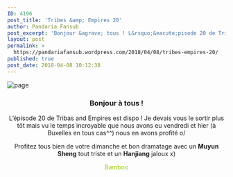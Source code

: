 ```yaml
---
ID: 4196
post_title: 'Tribes &amp; Empires 20'
author: Pandaria Fansub
post_excerpt: 'Bonjour &agrave; tous ! L&rsquo;&eacute;pisode 20 de Tribas and Empires est dispo ! Je devais vous le sortir plus t&ocirc;t mais vu le temps incroyable que nous avons eu vendredi et hier (&agrave; Buxelles en tous cas^^) nous en avons profit&eacute; o/ Profitez tous bien de votre dimanche et bon dramatage avec un Muyun Sheng [&hellip;]'
layout: post
permalink: >
  https://pandariafansub.wordpress.com/2018/04/08/tribes-empires-20/
published: true
post_date: 2018-04-08 10:12:38
---
```

<p><img data-attachment-id="4270" data-permalink="https://pandariafansub.wordpress.com/2018/04/08/tribes-empires-20/page-35/" data-orig-file="https://pandariafansub.files.wordpress.com/2018/04/page2.jpg?w=705" data-orig-size="1032,808" data-comments-opened="1" data-image-meta="{&quot;aperture&quot;:&quot;0&quot;,&quot;credit&quot;:&quot;&quot;,&quot;camera&quot;:&quot;&quot;,&quot;caption&quot;:&quot;&quot;,&quot;created_timestamp&quot;:&quot;0&quot;,&quot;copyright&quot;:&quot;&quot;,&quot;focal_length&quot;:&quot;0&quot;,&quot;iso&quot;:&quot;0&quot;,&quot;shutter_speed&quot;:&quot;0&quot;,&quot;title&quot;:&quot;&quot;,&quot;orientation&quot;:&quot;0&quot;}" data-image-title="page" data-image-description="" data-medium-file="https://pandariafansub.files.wordpress.com/2018/04/page2.jpg?w=705?w=300" data-large-file="https://pandariafansub.files.wordpress.com/2018/04/page2.jpg?w=705?w=705" class="alignnone size-full wp-image-4270" src="https://pandariafansub.files.wordpress.com/2018/04/page2.jpg?w=705" alt="page" srcset="https://united-subs.dearclouds.com/wp-content/uploads/2018/05/a7dc9079eb50228e1d72b7d9b526ed73.jpg 705w, https://pandariafansub.files.wordpress.com/2018/04/page2.jpg?w=150 150w, https://pandariafansub.files.wordpress.com/2018/04/page2.jpg?w=300 300w, https://pandariafansub.files.wordpress.com/2018/04/page2.jpg?w=768 768w, https://pandariafansub.files.wordpress.com/2018/04/page2.jpg?w=1024 1024w, https://pandariafansub.files.wordpress.com/2018/04/page2.jpg 1032w" sizes="(max-width: 705px) 100vw, 705px"   /></p>
<h3 style="text-align:center;">Bonjour à tous !</h3>
<p style="text-align:center;">L&rsquo;épisode 20 de Tribas and Empires est dispo ! Je devais vous le sortir plus tôt mais vu le temps incroyable que nous avons eu vendredi et hier (à Buxelles en tous cas^^) nous en avons profité o/</p>
<p style="text-align:center;">Profitez tous bien de votre dimanche et bon dramatage avec un <strong>Muyun Sheng</strong> tout triste et un <strong>Hanjiang</strong> jaloux x)</p>
<p style="text-align:center;"><span style="color:#99cc00;">Bamboo</span></p>